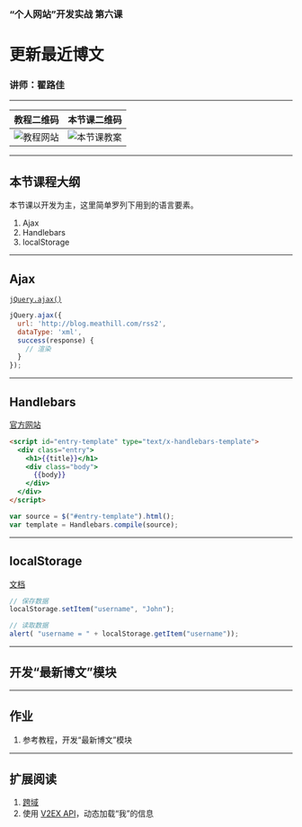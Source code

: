 <!--
title: 第六课：更新最近博文
description: 《“个人网站”开发实战》第六课：更新最近博文。本堂课我们要用学习在 JavaScript 开发中使用模板。前端越来越多地承载业务逻辑，选用合适的模板工具，甚至进行数据双向绑定是必然方向。这回我们先学习使用 Handlebars 进行简单的渲染。
keywords: git
thumbnail: http://qiniu.meathill.com/wp-content/uploads/2017/02/20150605_123237000_iOS-768x576.jpg
-->

### “个人网站”开发实战 第六课
# 更新最近博文

### 讲师：翟路佳

--------

| 教程二维码 | 本节课二维码 |
|----|----|
| ![教程网站](../../img/qrcode/home.png) | ![本节课教案](../../img/qrcode/lesson6.png) |
<!-- .element: class="t-a-c" -->

--------

## 本节课程大纲

本节课以开发为主，这里简单罗列下用到的语言要素。

1. Ajax
2. Handlebars
3. localStorage

--------

## Ajax

[`jQuery.ajax()`](http://api.jquery.com/jQuery.ajax/)

```javascript
jQuery.ajax({
  url: 'http://blog.meathill.com/rss2',
  dataType: 'xml',
  success(response) {
    // 渲染
  }
});
```

--------

## Handlebars

[官方网站](http://Handlebarsjs.com/)

```html
<script id="entry-template" type="text/x-handlebars-template">
  <div class="entry">
    <h1>{{title}}</h1>
    <div class="body">
      {{body}}
    </div>
  </div>
</script>
```

```javascript
var source = $("#entry-template").html();
var template = Handlebars.compile(source);
```

--------

## localStorage

[文档](https://developer.mozilla.org/en-US/docs/Web/API/Storage/LocalStorage)

```javascript
// 保存数据
localStorage.setItem("username", "John");

// 读取数据
alert( "username = " + localStorage.getItem("username"));
```

--------

## 开发“最新博文”模块

--------

## 作业

1. 参考教程，开发“最新博文”模块

--------

## 扩展阅读

1. [跨域](https://developer.mozilla.org/zh-CN/docs/Web/HTTP/Access_control_CORS)
2. 使用 [V2EX API](https://www.v2ex.com/api/members/show.json?username=meathill)，动态加载“我”的信息